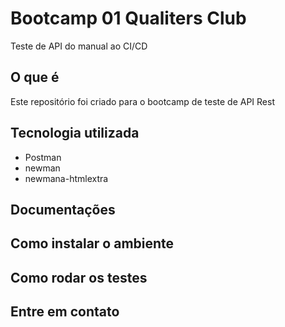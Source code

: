 # Bootcamp 01 Qualiters Club
Teste de API do manual ao CI/CD 

## O que é 
Este repositório foi criado para o bootcamp de teste de API Rest

## Tecnologia utilizada
- Postman
- newman
- newmana-htmlextra

## Documentações

## Como instalar o ambiente

## Como rodar os testes

## Entre em contato



